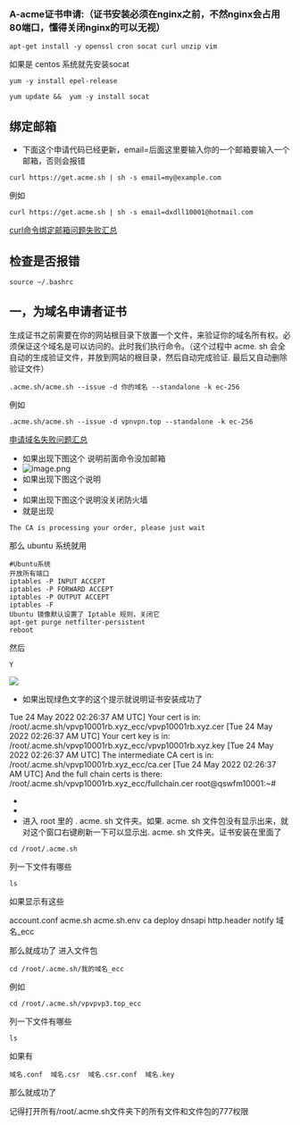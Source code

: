 ### A-acme证书申请:（证书安装必须在nginx之前，不然nginx会占用80端口，懂得关闭nginx的可以无视）


```
apt-get install -y openssl cron socat curl unzip vim
```
如果是 centos 系统就先安装socat
```
yum -y install epel-release
```

```
yum update &&  yum -y install socat
```

## 绑定邮箱
- 下面这个申请代码已经更新，email=后面这里要输入你的一个邮箱要输入一个邮箱，否则会报错


```
curl https://get.acme.sh | sh -s email=my@example.com
```
例如
```
curl https://get.acme.sh | sh -s email=dxdll10001@hotmail.com
```

[curl命令绑定邮箱问题失败汇总](curl命令绑定邮箱问题失败汇总.md)


## 检查是否报错

```
source ~/.bashrc
```


## 一，为域名申请者证书

生成证书之前需要在你的网站根目录下放置一个文件，来验证你的域名所有权。必须保证这个域名是可以访问的。此时我们执行命令。（这个过程中 acme. sh 会全自动的生成验证文件，并放到网站的根目录，然后自动完成验证. 最后又自动删除验证文件）






```
.acme.sh/acme.sh --issue -d 你的域名 --standalone -k ec-256
```

例如
```
.acme.sh/acme.sh --issue -d vpnvpn.top --standalone -k ec-256
```

[申请域名失败问题汇总](申请域名失败问题汇总.md)

- 如果出现下图这个 说明前面命令没加邮箱
- ![image.png](../assets/image_1633242713571_0.png)
-  如果出现下图这个说明
- 
-  如果出现下图这个说明没关闭防火墙
- 就是出现

```
The CA is processing your order, please just wait
```
那么 ubuntu 系统就用
```
#Ubuntu系统
开放所有端口
iptables -P INPUT ACCEPT
iptables -P FORWARD ACCEPT
iptables -P OUTPUT ACCEPT
iptables -F
Ubuntu 镜像默认设置了 Iptable 规则，关闭它
apt-get purge netfilter-persistent
reboot
```
然后
```
Y
```

![](https://i.imgur.com/s5gi63i.png)



- 如果出现绿色文字的这个提示就说明证书安装成功了


Tue 24 May 2022 02:26:37 AM UTC] Your cert is in: /root/.acme.sh/vpvp10001rb.xyz_ecc/vpvp10001rb.xyz.cer
[Tue 24 May 2022 02:26:37 AM UTC] Your cert key is in: /root/.acme.sh/vpvp10001rb.xyz_ecc/vpvp10001rb.xyz.key
[Tue 24 May 2022 02:26:37 AM UTC] The intermediate CA cert is in: /root/.acme.sh/vpvp10001rb.xyz_ecc/ca.cer
[Tue 24 May 2022 02:26:37 AM UTC] And the full chain certs is there: /root/.acme.sh/vpvp10001rb.xyz_ecc/fullchain.cer
root@qswfm10001:~# 

- 
-
- 进入 root 里的 . acme. sh 文件夹。如果. acme. sh 文件包没有显示出来，就对这个窗口右键刷新一下可以显示出. acme. sh 文件夹。证书安装在里面了

```
cd /root/.acme.sh
```
列一下文件有哪些

```
ls
```
如果显示有这些

account.conf  acme.sh  acme.sh.env  ca  deploy  dnsapi  http.header  notify  域名_ecc

那么就成功了
进入文件包
```
cd /root/.acme.sh/我的域名_ecc
```


例如
```
cd /root/.acme.sh/vpvpvp3.top_ecc
```
列一下文件有哪些
```
ls
```
如果有
```
域名.conf  域名.csr  域名.csr.conf  域名.key
```
那么就成功了

记得打开所有/root/.acme.sh文件夹下的所有文件和文件包的777权限
